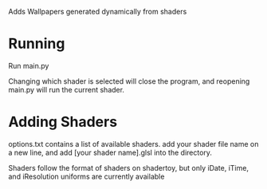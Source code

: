 Adds Wallpapers generated dynamically from shaders

# Running
Run main.py

Changing which shader is selected will close the program, and reopening main.py will run the current shader.

# Adding Shaders
options.txt contains a list of available shaders. add your shader file name on a new line, and add \[your shader name\].glsl into the directory.

Shaders follow the format of shaders on shadertoy, but only iDate, iTime, and iResolution uniforms are currently available
